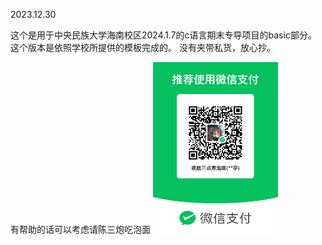 2023.12.30

这个是用于中央民族大学海南校区2024.1.7的c语言期末专导项目的basic部分。
这个版本是依照学校所提供的模板完成的。
没有夹带私货，放心抄。

有帮助的话可以考虑请陈三炮吃泡面
<img src="https://github.com/Atlas0079/Homework/blob/main/%E8%AF%B7%E9%99%88%E4%B8%89%E7%82%AE%E5%90%83%E6%B3%A1%E9%9D%A2.jpg" width="200px" />
